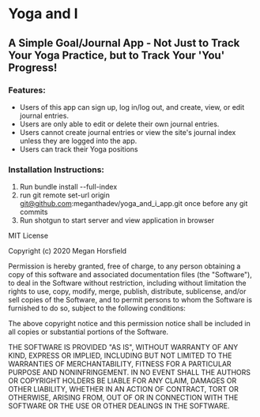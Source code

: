 # Yoga and I 

## A Simple Goal/Journal App - Not Just to Track Your Yoga Practice, but to Track Your 'You' Progress!

### Features:

- Users of this app can sign up, log in/log out, and create, view, or edit journal entries.
- Users are only able to edit or delete their own journal entries.
- Users cannot create journal entries or view the site's journal index unless they are logged into the app. 
- Users can track their Yoga positions

### Installation Instructions:

1) Run bundle install --full-index
2) run  git remote set-url origin git@github.com:meganthadev/yoga_and_i_app.git  once before any git commits
3) Run shotgun to start server and view application in browser





MIT License

Copyright (c) 2020 Megan Horsfield

Permission is hereby granted, free of charge, to any person obtaining a copy of this software and associated documentation files (the "Software"), to deal in the Software without restriction, including without limitation the rights to use, copy, modify, merge, publish, distribute, sublicense, and/or sell copies of the Software, and to permit persons to whom the Software is furnished to do so, subject to the following conditions:

The above copyright notice and this permission notice shall be included in all copies or substantial portions of the Software.

THE SOFTWARE IS PROVIDED "AS IS", WITHOUT WARRANTY OF ANY KIND, EXPRESS OR IMPLIED, INCLUDING BUT NOT LIMITED TO THE WARRANTIES OF MERCHANTABILITY, FITNESS FOR A PARTICULAR PURPOSE AND NONINFRINGEMENT. IN NO EVENT SHALL THE AUTHORS OR COPYRIGHT HOLDERS BE LIABLE FOR ANY CLAIM, DAMAGES OR OTHER LIABILITY, WHETHER IN AN ACTION OF CONTRACT, TORT OR OTHERWISE, ARISING FROM, OUT OF OR IN CONNECTION WITH THE SOFTWARE OR THE USE OR OTHER DEALINGS IN THE SOFTWARE.
